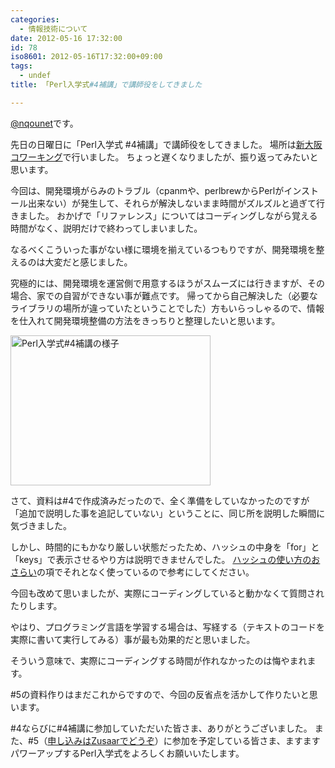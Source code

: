 ```yaml
---
categories:
  - 情報技術について
date: 2012-05-16 17:32:00
id: 78
iso8601: 2012-05-16T17:32:00+09:00
tags:
  - undef
title: 「Perl入学式#4補講」で講師役をしてきました

---
```


<p><a href="https://twitter.com/nqounet">@nqounet</a>です。</p> <p>先日の日曜日に「Perl入学式 #4補講」で講師役をしてきました。 場所は<a href="http://ww38.shin-osaka.in/">新大阪コワーキング</a>で行いました。 ちょっと遅くなりましたが、振り返ってみたいと思います。</p> <p>今回は、開発環境がらみのトラブル（cpanmや、perlbrewからPerlがインストール出来ない）が発生して、それらが解決しないまま時間がズルズルと過ぎて行きました。 おかげで「リファレンス」についてはコーディングしながら覚える時間がなく、説明だけで終わってしまいました。</p> <p>なるべくこういった事がない様に環境を揃えているつもりですが、開発環境を整えるのは大変だと感じました。</p> <p>究極的には、開発環境を運営側で用意するほうがスムーズには行きますが、その場合、家での自習ができない事が難点です。 帰ってから自己解決した（必要なライブラリの場所が違っていたということでした）方もいらっしゃるので、情報を仕入れて開発環境整備の方法をきっちりと整理したいと思います。</p> <p><a href="http://www.flickr.com/photos/nqounet/7208178926/" title="Perl入学式#4補講の様子 by nqounet, on Flickr"><img src="http://farm9.staticflickr.com/8018/7208178926_6cf0c50f7a_n.jpg" width="320" height="240" alt="Perl入学式#4補講の様子"></a></p> <p>さて、資料は#4で作成済みだったので、全く準備をしていなかったのですが「追加で説明した事を追記していない」ということに、同じ所を説明した瞬間に気づきました。</p> <p>しかし、時間的にもかなり厳しい状態だったため、ハッシュの中身を「for」と「keys」で表示させるやり方は説明できませんでした。 <a href="http://nqounet.github.io/presentation/20120415_perlentrance4/">ハッシュの使い方のおさらい</a>の項でそれとなく使っているので参考にしてください。</p> <p>今回も改めて思いましたが、実際にコーディングしていると動かなくて質問されたりします。</p> <p>やはり、プログラミング言語を学習する場合は、写経する（テキストのコードを実際に書いて実行してみる）事が最も効果的だと思いました。</p> <p>そういう意味で、実際にコーディングする時間が作れなかったのは悔やまれます。</p> <p>#5の資料作りはまだこれからですので、今回の反省点を活かして作りたいと思います。</p> <p>#4ならびに#4補講に参加していただいた皆さま、ありがとうございました。 また、#5（<a href="http://www.zusaar.com/event/266005">申し込みはZusaarでどうぞ</a>）に参加を予定している皆さま、ますますパワーアップするPerl入学式をよろしくお願いいたします。</p>    	